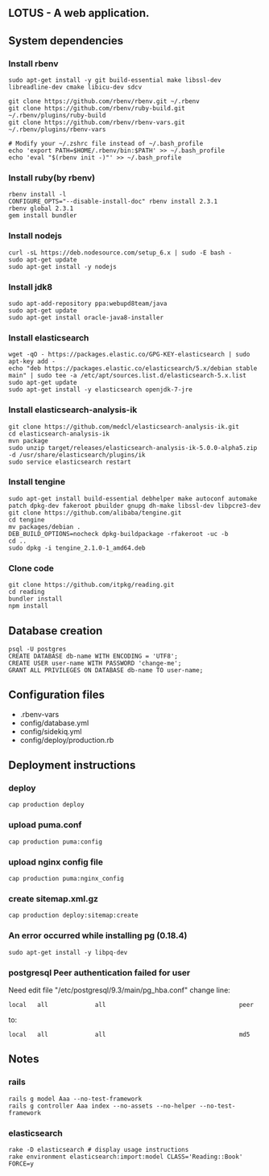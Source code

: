 LOTUS - A web application.
---


## System dependencies
### Install rbenv
    sudo apt-get install -y git build-essential make libssl-dev libreadline-dev cmake libicu-dev sdcv

    git clone https://github.com/rbenv/rbenv.git ~/.rbenv
    git clone https://github.com/rbenv/ruby-build.git ~/.rbenv/plugins/ruby-build
    git clone https://github.com/rbenv/rbenv-vars.git ~/.rbenv/plugins/rbenv-vars

    # Modify your ~/.zshrc file instead of ~/.bash_profile
    echo 'export PATH=$HOME/.rbenv/bin:$PATH' >> ~/.bash_profile 
    echo 'eval "$(rbenv init -)"' >> ~/.bash_profile 
    
### Install ruby(by rbenv)
    rbenv install -l    
    CONFIGURE_OPTS="--disable-install-doc" rbenv install 2.3.1
    rbenv global 2.3.1
    gem install bundler
    
### Install nodejs
    curl -sL https://deb.nodesource.com/setup_6.x | sudo -E bash -
    sudo apt-get update
    sudo apt-get install -y nodejs
    
### Install jdk8
    sudo apt-add-repository ppa:webupd8team/java
    sudo apt-get update
    sudo apt-get install oracle-java8-installer
    
### Install elasticsearch
    wget -qO - https://packages.elastic.co/GPG-KEY-elasticsearch | sudo apt-key add -
    echo "deb https://packages.elastic.co/elasticsearch/5.x/debian stable main" | sudo tee -a /etc/apt/sources.list.d/elasticsearch-5.x.list
    sudo apt-get update 
    sudo apt-get install -y elasticsearch openjdk-7-jre
### Install elasticsearch-analysis-ik
    git clone https://github.com/medcl/elasticsearch-analysis-ik.git
    cd elasticsearch-analysis-ik
    mvn package
    sudo unzip target/releases/elasticsearch-analysis-ik-5.0.0-alpha5.zip -d /usr/share/elasticsearch/plugins/ik
    sudo service elasticsearch restart
    
### Install tengine
    sudo apt-get install build-essential debhelper make autoconf automake patch dpkg-dev fakeroot pbuilder gnupg dh-make libssl-dev libpcre3-dev    
    git clone https://github.com/alibaba/tengine.git    
    cd tengine
    mv packages/debian .
    DEB_BUILD_OPTIONS=nocheck dpkg-buildpackage -rfakeroot -uc -b
    cd ..
    sudo dpkg -i tengine_2.1.0-1_amd64.deb
       
       
### Clone code
    git clone https://github.com/itpkg/reading.git
    cd reading
    bundler install
    npm install
    
## Database creation
    psql -U postgres
    CREATE DATABASE db-name WITH ENCODING = 'UTF8';
    CREATE USER user-name WITH PASSWORD 'change-me';
    GRANT ALL PRIVILEGES ON DATABASE db-name TO user-name;
    
## Configuration files

* .rbenv-vars
* config/database.yml
* config/sidekiq.yml
* config/deploy/production.rb

## Deployment instructions
### deploy
    cap production deploy
### upload puma.conf
    cap production puma:config
### upload nginx config file
    cap production puma:nginx_config
### create sitemap.xml.gz    
    cap production deploy:sitemap:create
    
### An error occurred while installing pg (0.18.4)  
    sudo apt-get install -y libpq-dev
    
### postgresql Peer authentication failed for user
Need edit file "/etc/postgresql/9.3/main/pg_hba.conf" change line:

    local   all             all                                     peer

to:

    local   all             all                                     md5
## Notes
### rails
    rails g model Aaa --no-test-framework
    rails g controller Aaa index --no-assets --no-helper --no-test-framework

### elasticsearch
    rake -D elasticsearch # display usage instructions
    rake environment elasticsearch:import:model CLASS='Reading::Book' FORCE=y
    
